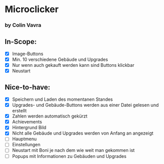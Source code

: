 # Microclicker
### by Colin Vavra

## In-Scope:
- [X] Image-Buttons
- [X] Min. 10 verschiedene Gebäude und Upgrades
- [X] Nur wenn auch gekauft werden kann sind Buttons klickbar
- [X] Neustart

## Nice-to-have:
- [X] Speichern und Laden des momentanen Standes
- [X] Upgrades- und Gebäude-Buttons werden aus einer Datei gelesen und erstellt
- [X] Zahlen werden automatisch gekürzt
- [X] Achievements
- [X] Hintergrund Bild
- [X] Nicht alle Gebäude und Upgrades werden von Anfang an angezeigt
- [ ] Hauptmenu
- [ ] Einstellungen
- [ ] Neustart mit Boni je nach dem wie weit man gekommen ist
- [ ] Popups mit Informationen zu Gebäuden und Upgrades
